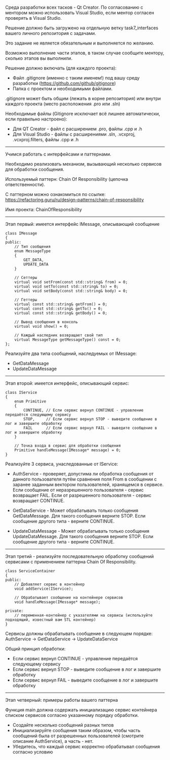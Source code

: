 Среда разработки всех тасков - Qt Creator. По согласованию с ментором можно использовать Visual Studio, если ментор согласен проверять в Visual Studio.

Решение должно быть загружено на отдельную ветку task7_interfaces вашего личного репозитория с задачами.

Это задание не является обязательным и выполняется по желанию.

Возможно выполнение части этапов, в таком случае сообщите ментору, сколько этапов вы выполнили.

Решение должно включать (для каждого проекта):
- Файл .gitignore (именно с таким именем!) под вашу среду разработки (https://github.com/github/gitignore)
- Папка с проектом и необходимыми файлами.

.gitignore может быть общим (лежать в корне репозитория) или внутри каждого проекта (место расположения .pro или .sln)

Необходимые файлы (Gitignore исключает всё лишнее автоматически, если правильно настроено):
- Для QT Creator    - файл с расширением .pro, файлы .cpp и .h
- Для Visual Studio - файлы с расширениями .sln, .vcxproj, .vcxproj.filters, файлы .cpp и .h

-------------------------------------------

Учимся работать с интерфейсами и паттернами.

Необходимо реализовать механизм, вызывающий несколько сервисов для обработки сообщения.

Используемый паттерн: Chain Of Responsibility (цепочка ответственности).

С паттерном можно ознакомиться по ссылке:
https://refactoring.guru/ru/design-patterns/chain-of-responsibility

Имя проекта: ChainOfResponsibility

-------------------------------------------

Этап первый: имеется интерфейс IMessage, описывающий сообщение

```
class IMessage
{
public:
    // Тип сообщения
	enum MessageType
	{
	    GET_DATA,
		UPDATE_DATA
	}
	
    // Сеттеры
    virtual void setFrom(const std::string& from) = 0;
    virtual void setTo(const std::string& to) = 0;
    virtual void setBody(const std::string& body) = 0;

    // Геттеры
    virtual const std::string& getFrom() = 0;
    virtual const std::string& getTo() = 0;
    virtual const std::string& getBody() = 0;

    // Вывод сообщения в консоль
    virtual void show() = 0;
	
	// Каждый наследник возвращает свой тип
	virtual MessageType getMessageType() const = 0;
};
```

Реализуйте два типа сообщений, наследуемых от IMessage:
- GetDataMessage
- UpdateDataMessage

-------------------------------------------

Этап второй: имеется интерфейс, описывающий сервис:

```
class IService
{
    enum Primitive
    {
        CONTINUE, // Если сервис вернул CONTINUE - управление передаётся следующему сервису
        STOP,     // Если сервис вернул STOP - выведите сообщение в лог и завершите обработку
		FAIL      // Если сервис вернул FAIL - выведите сообщение в лог и завершите обработку
    }

    // Точка входа в сервис для обработки сообщения
    Primitive handleMessage(IMessage* message) = 0;
}
```

Реализуйте 3 сервиса, унаследованные от IService:

- AuthService - проверяет, допустима ли обработка сообщения от данного пользователя
путём сравнения поля From в сообщении с заранее заданным вектором пользователей, хранящемся в сервисе.
Если сообщение от неразрешенного пользователя - сервис возвращает FAIL.
Если от разрешенного пользователя - сервис возвращает CONTINUE.

- GetDataService - Может обрабатывать только сообщения GetDataMessage. Для такого сообщения верните STOP.
Если сообщение другого типа - верните CONTINUE.

- UpdateDataMessage - Может обрабатывать только сообщения UpdateDataMessage. Для такого сообщения верните STOP.
Если сообщение другого типа - верните CONTINUE.

-------------------------------------------

Этап третий - реализуйте последовательную обработку сообщений сервисами с применением паттерна Chain Of Responsibility.

```
class ServiceContainer
{
public:
    // Добавляет сервис в контейнер
    void addService(IService);

    // Обрабатывает сообщение на контейнере сервисов
    void handleMessage(IMessage* message);

private:
    // переменная-контейнер с указателями на сервисы (используйте подходящий, известный вам STL контейнер)
}
```

Сервисы должны обрабатывать сообщение в следующем порядке: AuthService -> GetDataService -> UpdateDataService

Общий принцип обработки:
- Если сервис вернул CONTINUE - управление передаётся следующему сервису
- Если сервис вернул STOP - выведите сообщение в лог и завершите обработку
- Если сервис вернул FAIL - выведите сообщение в лог и завершите обработку

-------------------------------------------

Этап четверный: примеры работы вашего паттерна

Функция main должна содержать инициализацию сервис контейнера списком сервисов согласно указанному порядку обработки.

- Создайте несколько сообщений разных типов
- Инициализируйте сообщения таким образом, чтобы часть сообщений была от разрешенных пользователей (смотрите описание AuthService), а часть - нет.
- Убедитесь, что каждый сервис корректно обрабатывал сообщения согласно условию